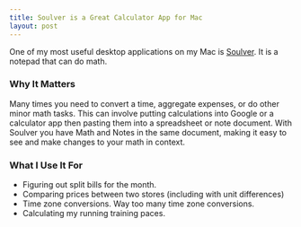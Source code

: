 ```yaml
---
title: Soulver is a Great Calculator App for Mac
layout: post
---
```

One of my most useful desktop applications on my Mac is [Soulver](https://soulver.app). It is a notepad that can do math. 

### Why It Matters
Many times you need to convert a time, aggregate expenses, or do other minor math tasks. This can involve putting calculations into Google or a calculator app then pasting them into a spreadsheet or note document. With Soulver you have Math and Notes in the same document, making it easy to see and make changes to your math in context.

### What I Use It For
* Figuring out split bills for the month.
* Comparing prices between two stores (including with unit differences)
* Time zone conversions. Way too many time zone conversions.
* Calculating my running training paces.
